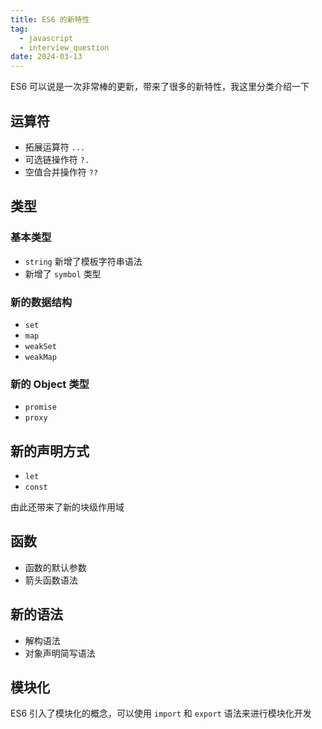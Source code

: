 ```yaml
---
title: ES6 的新特性
tag:
  - javascript
  - interview_question
date: 2024-03-13
---
```


ES6 可以说是一次非常棒的更新，带来了很多的新特性，我这里分类介绍一下

## 运算符

- 拓展运算符 `...`
- 可选链操作符 `?.`
- 空值合并操作符 `??`

## 类型

### 基本类型

- `string` 新增了模板字符串语法
- 新增了 `symbol` 类型

### 新的数据结构

- `set`
- `map`
- `weakSet`
- `weakMap`

### 新的 Object 类型

- `promise`
- `proxy`

## 新的声明方式

- `let`
- `const`

由此还带来了新的块级作用域

## 函数

- 函数的默认参数
- 箭头函数语法

## 新的语法

- 解构语法
- 对象声明简写语法

## 模块化

ES6 引入了模块化的概念，可以使用 `import` 和 `export` 语法来进行模块化开发
